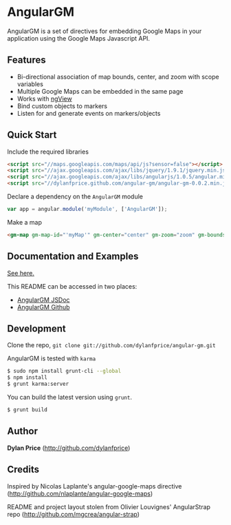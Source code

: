 # AngularGM

AngularGM is a set of directives for embedding Google Maps in your application using the Google Maps Javascript API.


## Features

+ Bi-directional association of map bounds, center, and zoom with scope variables
+ Multiple Google Maps can be embedded in the same page
+ Works with [ngView](http://docs.angularjs.org/api/ng.directive:ngView)
+ Bind custom objects to markers
+ Listen for and generate events on markers/objects


## Quick Start

Include the required libraries

```html
<script src="//maps.googleapis.com/maps/api/js?sensor=false"></script>
<script src="//ajax.googleapis.com/ajax/libs/jquery/1.9.1/jquery.min.js"></script>
<script src="//ajax.googleapis.com/ajax/libs/angularjs/1.0.5/angular.min.js"></script>
<script src="//dylanfprice.github.com/angular-gm/angular-gm-0.0.2.min.js"></script>
```

Declare a dependency on the `AngularGM` module

``` javascript
var app = angular.module('myModule', ['AngularGM']);
```

Make a map

```html
<gm-map gm-map-id="'myMap'" gm-center="center" gm-zoom="zoom" gm-bounds="bounds" style="width:500px;height:500px;"></gm-map>
```


## Documentation and Examples

[See here.](http://dylanfprice.github.com/angular-gm/docs/module-AngularGM.html)

This README can be accessed in two places:

+ [AngularGM JSDoc](http://dylanfprice.github.com/angular-gm/docs/)
+ [AngularGM Github](https://github.com/dylanfprice/angular-gm#angulargm)


## Development

Clone the repo, `git clone git://github.com/dylanfprice/angular-gm.git`

AngularGM is tested with `karma`

``` bash
$ sudo npm install grunt-cli --global
$ npm install
$ grunt karma:server
```

You can build the latest version using `grunt`.

``` bash
$ grunt build
```


## Author

**Dylan Price** (http://github.com/dylanfprice)


## Credits

Inspired by Nicolas Laplante's angular-google-maps directive (http://github.com/nlaplante/angular-google-maps)

README and project layout stolen from Olivier Louvignes' AngularStrap repo (http://github.com/mgcrea/angular-strap)
  
